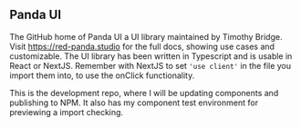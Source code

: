 ## Panda UI

The GitHub home of Panda UI a UI library maintained by Timothy Bridge.
Visit https://red-panda.studio for the full docs, showing use cases and
customizable.
The UI library has been written in Typescript and is usable in React or NextJS.
Remember with NextJS to set `'use client'` in the file you import them into, to use
the onClick functionality.

This is the development repo, where I will be updating components and publishing
to NPM. 
It also has my component test environment for previewing a import checking.
